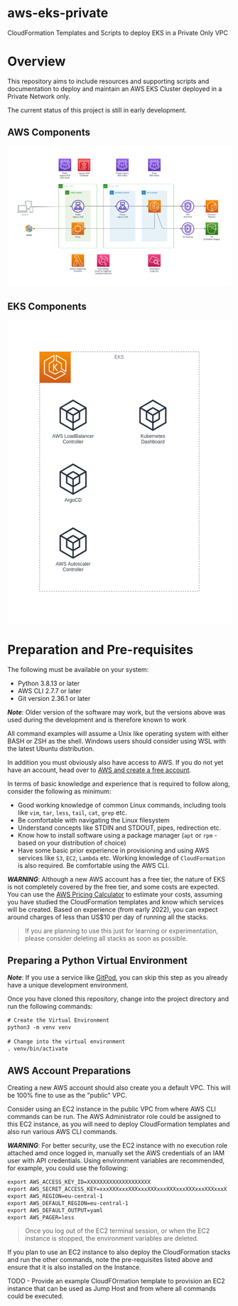 # aws-eks-private

CloudFormation Templates and Scripts to deploy EKS in a Private Only VPC

# Overview

This repository aims to include resources and supporting scripts and documentation to deploy and maintain an AWS EKS Cluster deployed in a Private Network only.

The current status of this project is still in early development.

## AWS Components

![AWS Components](implementation-diagram-aws-components.png)

## EKS Components

![EKS Components](implementation-diagram-eks-components.png)

# Preparation and Pre-requisites

The following must be available on your system:

* Python 3.8.13 or later
* AWS CLI 2.7.7 or later 
* Git version 2.36.1 or later

_**Note**_: Older version of the software may work, but the versions above was used during the development and is therefore known to work

All command examples will assume a Unix like operating system with either BASH or ZSH as the shell. Windows users should consider using WSL with the latest Ubuntu distribution.

In addition you must obviously also have access to AWS. If you do not yet have an account, head over to [AWS and create a free account](https://aws.amazon.com/free/).

In terms of basic knowledge and experience that is required to follow along, consider the following as minimum:

* Good working knowledge of common Linux commands, including tools like `vim`, `tar`, `less`, `tail`, `cat`, `grep` etc. 
* Be comfortable with navigating the Linux filesystem
* Understand concepts like STDIN and STDOUT, pipes, redirection etc.
* Know how to install software using a package manager (`apt` or `rpm` - based on your distribution of choice)
* Have some basic prior experience in provisioning and using AWS services like `S3`, `EC2`, `Lambda` etc. Working knowledge of `CloudFormation` is also required. Be comfortable using the AWS CLI.

_**WARNING**_: Although a new AWS account has a free tier, the nature of EKS is not completely covered by the free tier, and some costs are expected. You can use the [AWS Pricing Calculator](https://calculator.aws/#/) to estimate your costs, assuming you have studied the CloudFormation templates and know which services will be created. Based on experience (from early 2022), you can expect around charges of less than US$10 per day of running all the stacks.

> If you are planning to use this just for learning or experimentation, please consider deleting all stacks as soon as possible.

## Preparing a Python Virtual Environment

_**Note**_: If you use a service like [GitPod](https://gitpod.io/), you can skip this step as you already have a unique development environment.

Once you have cloned this repository, change into the project directory and run the following commands:

```shell
# Create the Virtual Environment
python3 -m venv venv

# Change into the virtual environment
. venv/bin/activate
```

## AWS Account Preparations

Creating a new AWS account should also create you a default VPC. This will be 100% fine to use as the "public" VPC.

Consider using an EC2 instance in the public VPC from where AWS CLI commands can be run. The AWS Administrator role could be assigned to this EC2 instance, as you will need to deploy CloudFormation templates and also run various AWS CLI commands. 

_**WARNING**_: For better security, use the EC2 instance with no execution role attached amd once logged in, manually set the AWS credentials of an IAM user with API credentials. Using environment variables are recommended, for example, you could use the following:

```shell
export AWS_ACCESS_KEY_ID=XXXXXXXXXXXXXXXXXXXX
export AWS_SECRET_ACCESS_KEY=xxxXXXxxxXXXxxxXXXxxxXXXxxxXXXxxxXXXxxxX
export AWS_REGION=eu-central-1
export AWS_DEFAULT_REGION=eu-central-1
export AWS_DEFAULT_OUTPUT=yaml
export AWS_PAGER=less
```

> Once you log out of the EC2 terminal session, or when the EC2 instance is stopped, the environment variables are deleted.

If you plan to use an EC2 instance to also deploy the CloudFormation stacks and run the other commands, note the pre-requisites listed above and ensure that it is also installed on the Instance.

TODO - Provide an example CloudFOrmation template to provision an EC2 instance that can be used as Jump Host and from where all commands could be executed.
